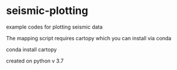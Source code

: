 # seismic-plotting
example codes for plotting seismic data

The mapping script requires cartopy which you can install via conda

conda install cartopy

created on python v 3.7


